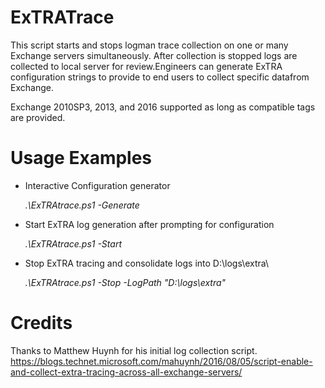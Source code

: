 # ExTRATrace
This script starts and stops logman trace collection on one or many Exchange servers simultaneously. After collection is stopped logs are collected to local server for review.Engineers can generate ExTRA configuration strings to provide to end users to collect specific datafrom Exchange.

Exchange 2010SP3, 2013, and 2016 supported as long as compatible tags are provided.

# Usage Examples

  - Interactive Configuration generator
  
    *.\ExTRAtrace.ps1 -Generate*

  - Start ExTRA log generation after prompting for configuration
  
    *.\ExTRAtrace.ps1 -Start*

  - Stop ExTRA tracing and consolidate logs into D:\logs\extra\
  
    *.\ExTRAtrace.ps1 -Stop -LogPath "D:\logs\extra\"*

# Credits

Thanks to Matthew Huynh for his initial log collection script.
https://blogs.technet.microsoft.com/mahuynh/2016/08/05/script-enable-and-collect-extra-tracing-across-all-exchange-servers/

